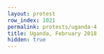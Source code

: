 ```yaml
---
layout: protest
row_index: 1021
permalink: protests/uganda-4
title: Uganda, February 2018
hidden: true
---
```

